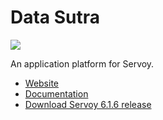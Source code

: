 # Data Sutra

![](https://img.shields.io/badge/Servoy-v6.1.6-orange.svg)

An application platform for Servoy.


- [Website](http://data-sutra.com/)
- [Documentation](http://data-sutra.com/documentation/servoy-06/)
- [Download Servoy 6.1.6 release](https://github.com/datamosaic/data-sutra/releases/tag/4.0.2)
